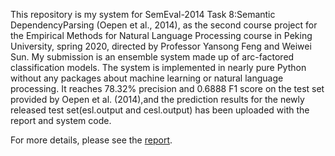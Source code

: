 This repository is my system for SemEval-2014  Task  8:Semantic  DependencyParsing (Oepen et al., 2014), as the second course project for the Empirical Methods for Natural Language Processing course in Peking University, spring 2020, directed by Professor Yansong Feng and Weiwei Sun.  My submission  is  an  ensemble  system  made  up  of  arc-factored classification models.  The system is implemented  in  nearly  pure  Python  without any packages about machine learning or natural language processing.   It reaches 78.32% precision and 0.6888 F1 score on the test set provided by Oepen et al. (2014),and the prediction results for the newly released test set(esl.output and cesl.output) has been uploaded with the report and system code.

For more details, please see the [report](./report.pdf).
